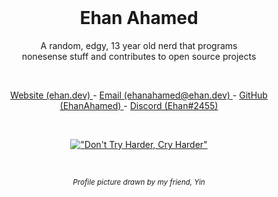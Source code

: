 <br />
<h1 align="center"> Ehan Ahamed </h1>
<p align="center"> A random, edgy, 13 year old nerd that programs <br /> nonesense stuff and contributes to open source projects </p>
<br />
<p align="center"> <a href="https://ehan.dev/"> Website (ehan.dev) </a> - <a href="mailto:ehanahamed@ehan.dev?"> Email (ehanahamed@ehan.dev) </a> - <a href="https://github.com/EhanAhamed/"> GitHub (EhanAhamed) </a> - <a href="https://discord.com/users/951982294787301436"> Discord (Ehan#2455) </a> </p>

<br />
<div align="center">

[!["Don't Try Harder, Cry Harder"](https://quotes-github-readme.vercel.app/api?type=horizontal&theme=dracula&myquote=Don%27t%20Try%20Harder%2c%20Cry%20Harder&author=Ehan%20Ahamed)](#)

</div>
<br />
<p align="center"> <sub> <i> Profile picture drawn by my friend, Yin </i> </sub> </p>
<br />

